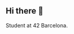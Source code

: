 ## Hi there 👋
Student at 42 Barcelona.

<!--
**davidbekic/davidbekic** is a ✨ _special_ ✨ repository because its `README.md` (this file) appears on your GitHub profile.

Here are some ideas to get you started:

- 🔭 I’m currently working on ...
- 🌱 I’m currently learning ...
- 👯 I’m looking to collaborate on ...
- 🤔 I’m looking for help with ...
- 💬 Ask me about ...
#### 🔭 I’m currently working on ...
- 📫 How to reach me: ...
- 😄 Pronouns: ...
- ⚡ Fun fact: ...
-->
